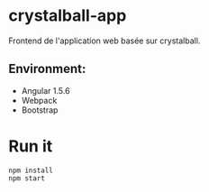 # crystalball-app

Frontend de l'application web basée sur crystalball.

## Environment:
- Angular 1.5.6
- Webpack
- Bootstrap

# Run it
```
npm install
npm start
```


